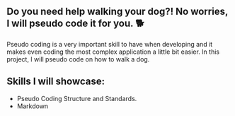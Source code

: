 
## Do you need help walking your dog?! No worries, I will pseudo code it for you. :dog2:

Pseudo coding is a very important skill to have when developing and it makes even coding the most complex application a little bit easier. In this project, I will pseudo code on how to walk a dog. 

## Skills I will showcase: 

- Pseudo Coding Structure and Standards. 
- Markdown 

